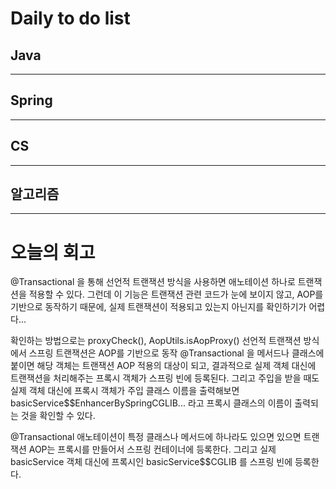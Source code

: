 # Daily to do list
## Java 

- - -
## Spring   

-- - -
## CS    

- - -
## 알고리즘    

---------
# 오늘의 회고

@Transactional 을 통해 선언적 트랜잭션 방식을 사용하면 애노테이션 하나로 트랜잭션을 적용할 수 있다.
그런데 이 기능은 트랜잭션 관련 코드가 눈에 보이지 않고, AOP를 기반으로 동작하기 때문에, 실제 트랜잭션이 적용되고 있는지 아닌지를 확인하기가 어렵다...

확인하는 방법으로는 proxyCheck(), AopUtils.isAopProxy() 선언적 트랜잭션 방식에서 스프링 트랜잭션은 AOP를 기반으로 동작
@Transactional 을 메서드나 클래스에 붙이면 해당 객체는 트랜잭션 AOP 적용의 대상이 되고, 결과적으로 실제 객체 대신에 트랜잭션을 처리해주는 프록시 객체가 스프링 빈에 등록된다. 
그리고 주입을 받을 때도 실제 객체 대신에 프록시 객체가 주입
클래스 이름을 출력해보면 basicService$$EnhancerBySpringCGLIB... 라고 프록시 클래스의 이름이 출력되는 것을 확인할 수 있다.

@Transactional 애노테이션이 특정 클래스나 메서드에 하나라도 있으면 있으면 트랜잭션 AOP는 프록시를 만들어서 스프링 컨테이너에 등록한다. 
그리고 실제 basicService 객체 대신에 프록시인 basicService$$CGLIB 를 스프링 빈에 등록한다.
